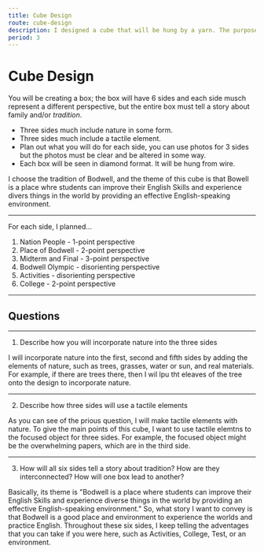 ```yaml
---
title: Cube Design
route: cube-design
description: I designed a cube that will be hung by a yarn. The purpose of this activity was to tell a story about family or tradition(I choose the tradition in Bodwell) and use the perspective and real tectiles.
period: 3
---
```


# Cube Design

You will be creating a box; the box will have 6 sides and each side musch represent a different perspective, but the entire box must tell a story about family and/or _tradition_.

- Three sides much include nature in some form.
- Three sides much include a tactile element.
- Plan out what you will do for each side, you can use photos for 3 sides but the photos must be clear and be altered in some way.
- Each box will be seen in diamond format. It will be hung from wire.

I choose the tradition of Bodwell, and the theme of this cube is that Bowell is a place whre students can improve their English Skills and experience divers things in the world by providing an effective English-speaking environment.

---

For each side, I planned...

1. Nation People - 1-point perspective
2. Place of Bodwell - 2-point perspective
3. Midterm and Final - 3-point perspective
4. Bodwell Olympic - disorienting perspective
5. Activities - disorienting perspective
6. College - 2-point perspective

---

## Questions

---

1. Describe how you will incorporate nature into the three sides

I will incorporate nature into the first, second and fifth sides by adding the elements of nature, such as trees, grasses, water or sun, and real materials. For example, if there are trees there, then I wil lpu tht eleaves of the tree onto the design to incorporate nature.

---

2. Describe how three sides will use a tactile elements

As you can see of the prious question, I will make tactile elements with nature. To give the main points of this cube, I want to use tactile elemtns to the focused object for three sides. For example, the focused object might be the overwhelming papers, which are in the third side.

---

3. How will all six sides tell a story about tradition? How are they interconnected? How will one box lead to another?

Basically, its theme is "Bodwell is a place where students can improve their English Skills and experience diverse things in the world by providing an effective English-speaking environment." So, what story I want to convey is that Bodwell is a good place and environment to experience the worlds and practice English. Throughout these six sides, I keep telling the adventages that you can take if you were here, such as Activities, College, Test, or an environment.
